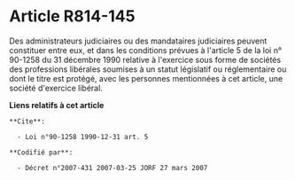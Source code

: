 # Article R814-145

Des administrateurs judiciaires ou des mandataires judiciaires peuvent constituer entre eux, et dans les conditions prévues à
l'article 5 de la loi n° 90-1258 du 31 décembre 1990 relative à l'exercice sous forme de sociétés des professions libérales
soumises à un statut législatif ou réglementaire ou dont le titre est protégé, avec les personnes mentionnées à cet article,
une société d'exercice libéral.

**Liens relatifs à cet article**

	**Cite**:

	  - Loi n°90-1258 1990-12-31 art. 5

	**Codifié par**:

	  - Décret n°2007-431 2007-03-25 JORF 27 mars 2007
